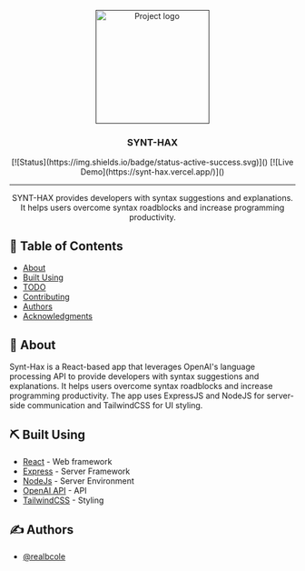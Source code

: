 <p align="center">
  <a href="" rel="noopener">
 <img width=200px height=200px src="https://imgur.com/h41eZJU" alt="Project logo"></a>
</p>

<h3 align="center">SYNT-HAX</h3>

<div align="center">
  [![Status](https://img.shields.io/badge/status-active-success.svg)]() 
  [![Live Demo](https://synt-hax.vercel.app/)]()

</div>

---

<p align="center"> SYNT-HAX provides developers with syntax suggestions and explanations. It helps users overcome syntax roadblocks and increase programming productivity.
    <br> 
</p>

## 📝 Table of Contents
- [About](#about)
- [Built Using](#built_using)
- [TODO](../TODO.md)
- [Contributing](../CONTRIBUTING.md)
- [Authors](#authors)
- [Acknowledgments](#acknowledgement)

## 🧐 About <a name = "about"></a>
Synt-Hax is a React-based app that leverages OpenAI's language processing API to provide developers with syntax suggestions and explanations. It helps users overcome syntax roadblocks and increase programming productivity. The app uses ExpressJS and NodeJS for server-side communication and TailwindCSS for UI styling.

## ⛏️ Built Using <a name = "built_using"></a>
- [React](https://react.dev/) - Web framework
- [Express](https://expressjs.com/) - Server Framework
- [NodeJs](https://nodejs.org/en/) - Server Environment
- [OpenAI API](https://platform.openai.com/docs/introduction) - API
- [TailwindCSS](https://tailwindcss.com/) - Styling

## ✍️ Authors <a name = "authors"></a>
- [@realbcole](https://github.com/realbcole)
